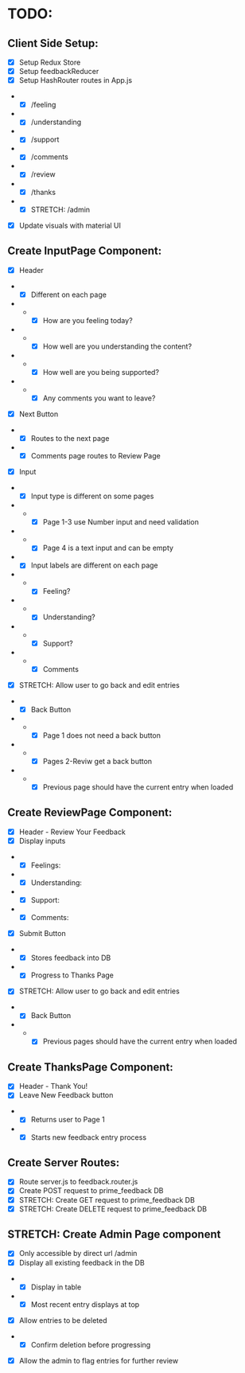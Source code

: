 # TODO:

## Client Side Setup:

- [X] Setup Redux Store
- [X] Setup feedbackReducer
- [X] Setup HashRouter routes in App.js
- - [X] /feeling
- - [X] /understanding
- - [X] /support
- - [X] /comments
- - [X] /review
- - [X] /thanks
- - [X] STRETCH: /admin
- [X] Update visuals with material UI

## Create InputPage Component:

- [X] Header
 - - [X] Different on each page
 - - - [X] How are you feeling today?
 - - - [X] How well are you understanding the content?
 - - - [X] How well are you being supported?
 - - - [X] Any comments you want to leave?
- [X] Next Button
- - [X] Routes to the next page
- - [X] Comments page routes to Review Page
- [X] Input
- - [X] Input type is different on some pages
- - - [X] Page 1-3 use Number input and need validation
- - - [X] Page 4 is a text input and can be empty
- - [X] Input labels are different on each page
- - - [X] Feeling?
- - - [X] Understanding?
- - - [X] Support?
- - - [X] Comments

- [X] STRETCH: Allow user to go back and edit entries
- - [X] Back Button
- - - [X] Page 1 does not need a back button
- - - [X] Pages 2-Reviw get a back button
- - - [X] Previous page should have the current entry when loaded

## Create ReviewPage Component:

- [X] Header - Review Your Feedback
- [X] Display inputs
- - [X] Feelings:
- - [X] Understanding: 
- - [X] Support: 
- - [X] Comments: 
- [X] Submit Button
- - [X] Stores feedback into DB
- - [X] Progress to Thanks Page

- [X] STRETCH: Allow user to go back and edit entries
- - [X] Back Button
- - - [X] Previous pages should have the current entry when loaded

## Create ThanksPage Component:

- [X] Header - Thank You!
- [X] Leave New Feedback button
- - [X] Returns user to Page 1
- - [X] Starts new feedback entry process

## Create Server Routes:

- [X] Route server.js to feedback.router.js
- [X] Create POST request to prime_feedback DB
- [X] STRETCH: Create GET request to prime_feedback DB
- [X] STRETCH: Create DELETE request to prime_feedback DB

## STRETCH: Create Admin Page component

- [X] Only accessible by direct url /admin
- [X] Display all existing feedback in the DB
- - [X] Display in table
- - [X] Most recent entry displays at top
- [X] Allow entries to be deleted
- - [X] Confirm deletion before progressing
- [X] Allow the admin to flag entries for further review
